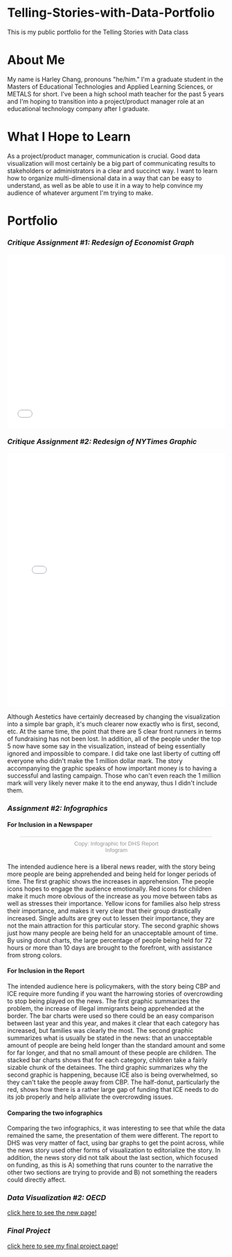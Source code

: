 # Telling-Stories-with-Data-Portfolio
This is my public portfolio for the Telling Stories with Data class
# About Me
My name is Harley Chang, pronouns "he/him."  I'm a graduate student in the Masters of Educational Technologies and Applied Learning Sciences, or METALS for short.  I've been a high school math teacher for the past 5 years and I'm hoping to transition into a project/product manager role at an educational technology company after I graduate.
# What I Hope to Learn
As a project/product manager, communication is crucial.  Good data visualization will most certainly be a big part of communicating results to stakeholders or administrators in a clear and succinct way.  I want to learn how to organize multi-dimensional data in a way that can be easy to understand, as well as be able to use it in a way to help convince my audience of whatever argument I'm trying to make.
# Portfolio
### _Critique Assignment #1: Redesign of Economist Graph_

<iframe title="Average Number of Likes Per Facebook Post" aria-label="Column Chart" id="datawrapper-chart-UhfXq" src="//datawrapper.dwcdn.net/UhfXq/1/" scrolling="no" frameborder="0" style="width: 0; min-width: 100% !important; border: none;" height="400"></iframe><script type="text/javascript">!function(){"use strict";window.addEventListener("message",function(a){if(void 0!==a.data["datawrapper-height"])for(var e in a.data["datawrapper-height"]){var t=document.getElementById("datawrapper-chart-"+e)||document.querySelector("iframe[src*='"+e+"']");t&&(t.style.height=a.data["datawrapper-height"][e]+"px")}})}();</script>

### _Critique Assignment #2: Redesign of NYTimes Graphic_

<iframe title="In 2020 Democratic Fund-Raising, Five Candidates Stand Out" aria-label="Bar Chart" id="datawrapper-chart-jZJQn" src="//datawrapper.dwcdn.net/jZJQn/1/" scrolling="no" frameborder="0" style="width: 0; min-width: 100% !important; border: none;" height="585"></iframe><script type="text/javascript">!function(){"use strict";window.addEventListener("message",function(a){if(void 0!==a.data["datawrapper-height"])for(var e in a.data["datawrapper-height"]){var t=document.getElementById("datawrapper-chart-"+e)||document.querySelector("iframe[src*='"+e+"']");t&&(t.style.height=a.data["datawrapper-height"][e]+"px")}})}();</script>

Although Aestetics have certainly decreased by changing the visualization into a simple bar graph, it's much clearer now exactly who is first, second, etc.  At the same time, the point that there are 5 clear front runners in terms of fundraising has not been lost.  In addition, all of the people under the top 5 now have some say in the visualization, instead of being essentially ignored and impossible to compare.  I did take one last liberty of cutting off everyone who didn't make the 1 million dollar mark.  The story accompanying the graphic speaks of how important money is to having a successful and lasting campaign.  Those who can't even reach the 1 million mark will very likely never make it to the end anyway, thus I didn't include them.

### _Assignment #2: Infographics_

#### For Inclusion in a Newspaper
<div class="infogram-embed" data-id="2e8c5144-4adf-4526-8b69-0335a9bdc698" data-type="interactive" data-title="Copy: Infographic for DHS Report"></div><script>!function(e,t,s,i){var n="InfogramEmbeds",o=e.getElementsByTagName("script")[0],d=/^http:/.test(e.location)?"http:":"https:";if(/^\/{2}/.test(i)&&(i=d+i),window[n]&&window[n].initialized)window[n].process&&window[n].process();else if(!e.getElementById(s)){var r=e.createElement("script");r.async=1,r.id=s,r.src=i,o.parentNode.insertBefore(r,o)}}(document,0,"infogram-async","https://e.infogram.com/js/dist/embed-loader-min.js");</script><div style="padding:8px 0;font-family:Arial!important;font-size:13px!important;line-height:15px!important;text-align:center;border-top:1px solid #dadada;margin:0 30px"><a href="https://infogram.com/2e8c5144-4adf-4526-8b69-0335a9bdc698" style="color:#989898!important;text-decoration:none!important;" target="_blank">Copy: Infographic for DHS Report</a><br><a href="https://infogram.com" style="color:#989898!important;text-decoration:none!important;" target="_blank" rel="nofollow">Infogram</a></div>

The intended audience here is a liberal news reader, with the story being more people are being apprehended and being held for longer periods of time.  The first graphic shows the increases in apprehension.  The people icons hopes to engage the audience emotionally.  Red icons for children make it much more obvious of the increase as you move between tabs as well as stresses their importance.  Yellow icons for families also help stress their importance, and makes it very clear that their group drastically increased.  Single adults are grey out to lessen their importance, they are not the main attraction for this particular story.  The second graphic shows just how many people are being held for an unacceptable amount of time.  By using donut charts, the large percentage of people being held for 72 hours or more than 10 days are brought to the forefront, with assistance from strong colors.  

#### For Inclusion in the Report
<div class="infogram-embed" data-id="45f99a97-101c-4c1b-9289-809020936d69" data-type="interactive" data-title="Infographic for DHS Report"></div><script>!function(e,t,s,i){var n="InfogramEmbeds",o=e.getElementsByTagName("script")[0],d=/^http:/.test(e.location)?"http:":"https:";if(/^\/{2}/.test(i)&&(i=d+i),window[n]&&window[n].initialized)window[n].process&&window[n].process();else if(!e.getElementById(s)){var r=e.createElement("script");r.async=1,r.id=s,r.src=i,o.parentNode.insertBefore(r,o)}}(document,0,"infogram-async","https://e.infogram.com/js/dist/embed-loader-min.js");</script>

The intended audience here is policymakers, with the story being CBP and ICE require more funding if you want the harrowing stories of overcrowding to stop being played on the news.  The first graphic summarizes the problem, the increase of illegal immigrants being apprehended at the border.  The bar charts were used so there could be an easy comparison between last year and this year, and makes it clear that each category has increased, but families was clearly the most.  The second graphic summarizes what is usually be stated in the news: that an unacceptable amount of people are being held longer than the standard amount and some for far longer, and that no small amount of these people are children.  The stacked bar charts shows that for each category, children take a fairly sizable chunk of the detainees.  The third graphic summarizes why the second graphic is happening, because ICE also is being overwhelmed, so they can't take the people away from CBP.  The half-donut, particularly the red, shows how there is a rather large gap of funding that ICE needs to do its job properly and help alliviate the overcrowding issues.

#### Comparing the two infographics
Comparing the two infographics, it was interesting to see that while the data remained the same, the presentation of them were different.  The report to DHS was very matter of fact, using bar graphs to get the point across, while the news story used other forms of visualization to editorialize the story.  In addition, the news story did not talk about the last section, which focused on funding, as this is A) something that runs counter to the narrative the other two sections are trying to provide and B) not something the readers could directly affect.

### _Data Visualization #2: OECD_

[click here to see the new page!](/dataviz2.md)

### _Final Project_

[click here to see my final project page!](/finalproject.md)

